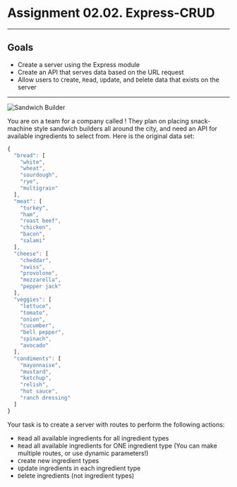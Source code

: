 # Assignment 02.02. Express-CRUD
***

## Goals

- Create a server using the Express module
- Create an API that serves data based on the URL request
- Allow users to `C`reate, `R`ead, `U`pdate, and `D`elete data that exists on the server

***

![Sandwich Builder](https://i.imgur.com/Q1q6Ngd.jpg)

You are on a team for a company called ! They plan on placing snack-machine style sandwich builders all around the city, and need an API for available ingredients to select from. Here is the original data set:

```js
{
  "bread": [
    "white",
    "wheat",
    "sourdough",
    "rye",
    "multigrain"
  ],
  "meat": [
    "turkey",
    "ham",
    "roast beef",
    "chicken",
    "bacon",
    "salami"
  ],
  "cheese": [
    "cheddar",
    "swiss",
    "provolone",
    "mozzarella",
    "pepper jack"
  ],
  "veggies": [
    "lettuce",
    "tomato",
    "onion",
    "cucumber",
    "bell pepper",
    "spinach",
    "avocado"
  ],
  "condiments": [
    "mayonnaise",
    "mustard",
    "ketchup",
    "relish",
    "hot sauce",
    "ranch dressing"
  ]
}
```

Your task is to create a server with routes to perform the following actions:

- `R`ead all available ingredients for all ingredient types
- `R`ead all available ingredients for ONE ingredient type (You can make multiple routes, or use dynamic parameters!)
- `C`reate new ingredient types
- `U`pdate ingredients in each ingredient type
- `D`elete ingredients (not ingredient types)
